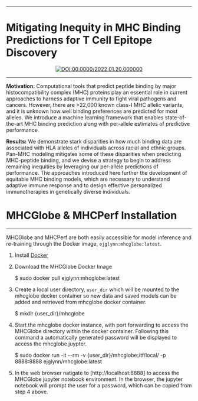 ---



# Mitigating Inequity in MHC Binding Predictions for T Cell Epitope Discovery

<div align="center">
    
[![DOI:00.0000/2022.01.20.000000](http://img.shields.io/badge/DOI-00.0000/0000.00.00.000000-B31B1B.svg)](https://mhcglobe)

</div>

-----------

**Motivation:** Computational tools that predict peptide binding by major histocompatibility complex (MHC) proteins play an essential role in current approaches to harness adaptive immunity to fight viral pathogens and cancers. However, there are >22,000 known class-I MHC allelic variants, and it is unknown how well binding preferences are predicted for most alleles. We introduce a machine learning framework that enables state-of-the-art MHC binding prediction along with per-allele estimates of predictive performance. 

**Results:** We demonstrate stark disparities in how much binding data are associated with HLA alleles of individuals across racial and ethnic groups. Pan-MHC modeling mitigates some of these disparities when predicting MHC-peptide binding, and we devise a strategy to begin to address remaining inequities by leveraging our per-allele predictions of performance. The approaches introduced here further the development of equitable MHC binding models, which are necessary to understand adaptive immune response and to design effective personalized immunotherapies in genetically diverse individuals.

# MHCGlobe & MHCPerf Installation
-----------

MHCGlobe and MHCPerf are both easily accessible for model inference and re-training through the Docker image, `ejglynn:mhcglobe:latest`.

1) Install [Docker](https://docs.docker.com/get-docker/)

2) Download the MHCGlobe Docker Image

    $ sudo docker pull ejglynn:mhcglobe:latest

3) Create a local user directory, `user_dir` which will be mounted to the mhcglobe docker container so new data and saved models can be added and retrieved from mhcglobe docker container. 

    $ mkdir {user_dir}/mhcglobe
    
4) Start the mhcglobe docker instance, with port forwarding to access the MHCGlobe directory within the docker container. Following this command a automatically generated password will be displayed to access the mhcglobe juypter.

    $ sudo docker run -it --rm -v {user_dir}/mhcglobe:/tf/local/ -p 8888:8888 ejglynn/mhcglobe:latest
    
5) In the web browser natigate to [http://localhost:8888] to access the MHCGlobe jupyter notebook environment. In the browser, the jupyter notebook will prompt the user for a password, which can be copied from step 4 above.


